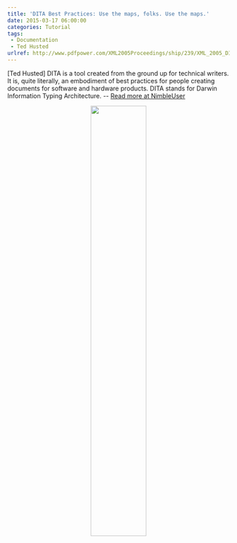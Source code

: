 ```yaml
---
title: 'DITA Best Practices: Use the maps, folks. Use the maps.'
date: 2015-03-17 06:00:00
categories: Tutorial
tags: 
 - Documentation
 - Ted Husted
urlref: http://www.pdfpower.com/XML2005Proceedings/ship/239/XML_2005_DITA_Documentum.HTML
---
```

[Ted Husted] DITA is a tool created from the ground up for technical writers. It is, quite literally, an embodiment of best practices for people creating documents for software and hardware products. DITA stands for Darwin Information Typing Architecture. -- [Read more at NimbleUser](http://www.nimbleuser.com/blog/dita-best-practices-use-the-maps-folks-use-the-maps)
<div align="center"><img src="http://www.pdfpower.com/XML2005Proceedings/ship/239/maps_and_topics.PNG" width="50%" height="50%"/></div>